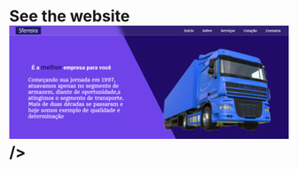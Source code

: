 <html>
<h1> See the website <hi1/>
<div>
   <img src="./img/foto-site.png"
   <a href="http://gustavomalimpensa.my-first-website/"> />           
   <div  class="breve
      
      </a>
   </div>
</div>   
<html/>


